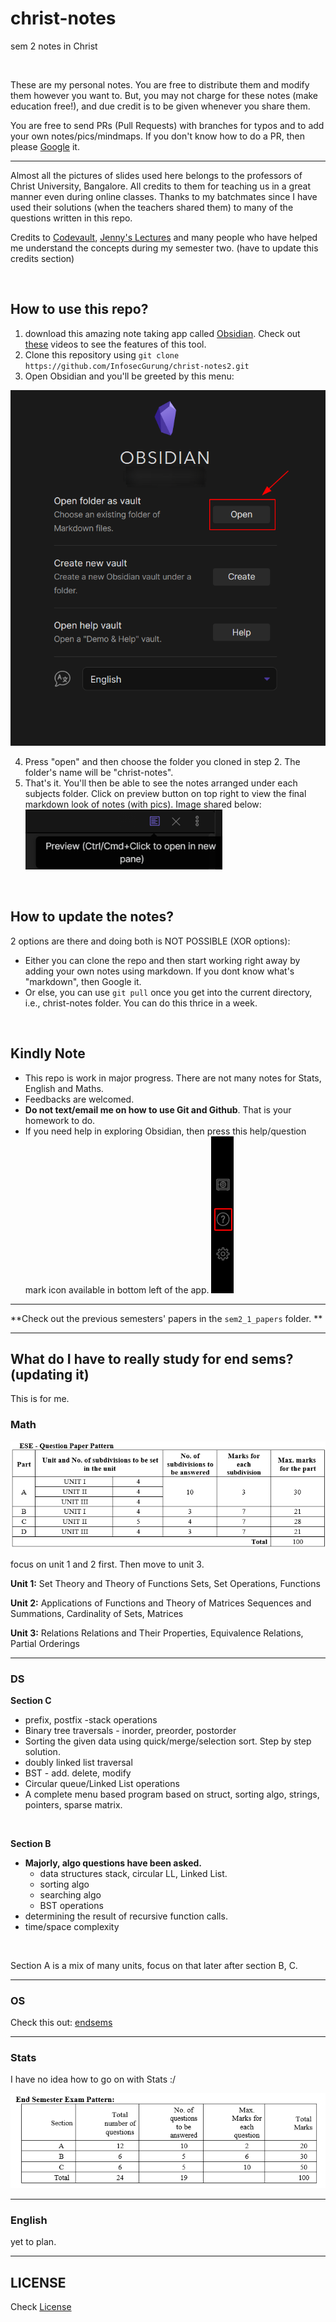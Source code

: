 # christ-notes
sem 2 notes in Christ

<br>

These are my personal notes. You are free to distribute them and modify them however you want to. But, you may not charge for these notes (make education free!), and due credit is to be given whenever you share them.

You are free to send PRs (Pull Requests) with branches for typos and to add your own notes/pics/mindmaps. If you don't know how to do a PR, then please [Google](https://www.google.com/search?q=how+to+do+a+pull+request+in+github&oq=how+to+do+a+pull+request+in+github) it.

---

Almost all the pictures of slides used here belongs to the professors of Christ University, Bangalore. All credits to them for teaching us in a great manner even during online classes. Thanks to my batchmates since I have used their solutions (when the teachers shared them) to many of the questions written in this repo.

Credits to [Codevault](https://www.youtube.com/channel/UC6qj_bPq6tQ6hLwOBpBQ42Q), [Jenny's Lectures](https://www.youtube.com/channel/UCM-yUTYGmrNvKOCcAl21g3w) and many people who have helped me understand the concepts during my semester two. (have to update this credits section)

<br>

## How to use this repo?
1. download this amazing note taking app called [Obsidian](https://obsidian.md/download). Check out [these](https://www.youtube.com/results?search_query=how+to+use+obsidian) videos to see the features of this tool.
2. Clone this repository using `git clone https://github.com/InfosecGurung/christ-notes2.git`
3. Open Obsidian and you'll be greeted by this menu:

![](/readme-pics/Pasted%20image%2020210521014717.png)

4. Press "open" and then choose the folder you cloned in step 2. The folder's name will be "christ-notes".
5. That's it. You'll then be able to see the notes arranged under each subjects folder. Click on preview button on top right to view the final markdown look of notes (with pics). Image shared below:
![](readme-pics/Pasted%20image%2020210521023142.png)


<br>

## How to update the notes?

2 options are there and doing both is NOT POSSIBLE (XOR options):
- Either you can clone the repo and then start working right away by adding your own notes using markdown. If you dont know what's "markdown", then Google it.
- Or else, you can use `git pull` once you get into the current directory, i.e., christ-notes folder. You can do this thrice in a week.

<br>

## Kindly Note
- This repo is work in major progress. There are not many notes for Stats, English and Maths.
- Feedbacks are welcomed.
- **Do not text/email me on how to use Git and Github**. That is your homework to do.
- If you need help in exploring Obsidian, then press this help/question mark icon available in bottom left of the app.
![](readme-pics/Pasted%20image%2020210521023252.png)

---

**Check out the previous semesters' papers in the `sem2_1_papers` folder. **

---

## What do I have to really study for end sems? (updating it)
This is for me.

### Math

![](readme-pics/Pasted%20image%2020210521012044.png)

focus on unit 1 and 2 first.
Then move to unit 3.

**Unit 1:** Set Theory and Theory of Functions
Sets, Set Operations, Functions


**Unit 2:** Applications of Functions and Theory of Matrices
Sequences and Summations, Cardinality of Sets, Matrices


**Unit 3:** Relations
Relations and Their Properties, Equivalence Relations, Partial Orderings

---

### DS

**Section C**
- prefix, postfix -stack operations
- Binary tree traversals - inorder, preorder, postorder
- Sorting the given data using quick/merge/selection sort. Step by step solution.
- doubly linked list traversal
- BST - add. delete, modify
- Circular queue/Linked List operations
- A complete menu based program based on struct, sorting algo, strings, pointers, sparse matrix.

<br>

**Section B**
- **Majorly, algo questions have been asked.** 
	- data structures stack, circular LL, Linked List.
	- sorting algo
	- searching algo
	- BST operations
- determining the result of recursive function calls.
- time/space complexity

<br>

Section A is a mix of many units, focus on that later after section B, C.

---

### OS

Check this out: [endsems](OperatingSystem/OS_notes/endsems.md)



---

### Stats

I have no idea how to go on with Stats :/

![](readme-pics/Pasted%20image%2020210521013042.png)

---

### English
yet to plan.

----

## LICENSE
Check [License](https://github.com/InfosecGurung/christ-notes2/blob/main/LICENSE)

